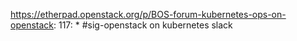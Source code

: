 https://etherpad.openstack.org/p/BOS-forum-kubernetes-ops-on-openstack: 117: 		* #sig-openstack on kubernetes slack

